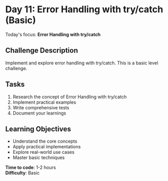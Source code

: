# Day 11: Error Handling with try/catch (Basic)

Today's focus: **Error Handling with try/catch**

## Challenge Description
Implement and explore error handling with try/catch. This is a basic level challenge.

## Tasks
1. Research the concept of Error Handling with try/catch
2. Implement practical examples
3. Write comprehensive tests
4. Document your learnings

## Learning Objectives
- Understand the core concepts
- Apply practical implementations
- Explore real-world use cases
- Master basic techniques

**Time to code**: 1-2 hours  
**Difficulty**: Basic